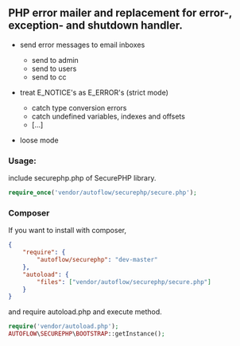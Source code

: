 ## PHP error mailer and replacement for error-, exception- and shutdown handler.


* send error messages to email inboxes
  - send to admin
  - send to users
  - send to cc
  
* treat E_NOTICE's as E_ERROR's (strict mode)
  - catch type conversion errors
  - catch undefined variables, indexes and offsets
  - […]
  
* loose mode


### Usage:
include securephp.php of SecurePHP library.
```php
require_once('vendor/autoflow/securephp/secure.php');
```

### Composer
If you want to install with composer,
```json
{
	"require": {
		"autoflow/securephp": "dev-master"
	},
	"autoload": {
		"files": ["vendor/autoflow/securephp/secure.php"]
	}
}
```

and require autoload.php and execute method.

```php
require('vendor/autoload.php');
AUTOFLOW\SECUREPHP\BOOTSTRAP::getInstance();
```
